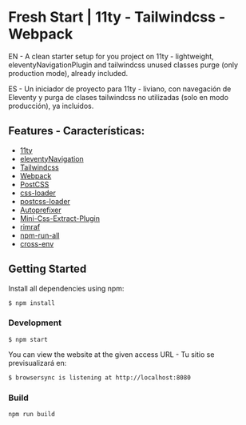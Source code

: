 # Fresh Start | 11ty - Tailwindcss - Webpack

EN - A clean starter setup for you project on 11ty - lightweight, eleventyNavigationPlugin and tailwindcss unused classes purge (only production mode), already included.

ES - Un iniciador de proyecto para 11ty - liviano, con navegación de Eleventy y purga de clases tailwindcss no utilizadas (solo en modo producción), ya incluidos.

## Features - Características:
- [11ty](https://www.11ty.io/)
- [eleventyNavigation](https://github.com/11ty/eleventy-navigation)
- [Tailwindcss](https://tailwindcss.com)
- [Webpack](https://webpack.js.org/)
- [PostCSS](https://postcss.org/)
- [css-loader](https://www.npmjs.com/package/css-loader)
- [postcss-loader](https://www.npmjs.com/package/postcss-loader)
- [Autoprefixer](https://github.com/postcss/autoprefixer)
- [Mini-Css-Extract-Plugin](https://www.npmjs.com/package/mini-css-extract-plugin)
- [rimraf](https://www.npmjs.com/package/rimraf)
- [npm-run-all](https://www.npmjs.com/package/npm-run-all)
- [cross-env](https://www.npmjs.com/package/cross-env)

## Getting Started

Install all dependencies using npm:

```
$ npm install
```

### Development

```
$ npm start
```

You can view the website at the given access URL - Tu sitio se previsualizará en:
```
$ browsersync is listening at http://localhost:8080
```

### Build

```
npm run build
```

